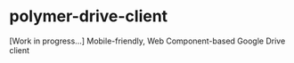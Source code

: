 # polymer-drive-client

[Work in progress...]
Mobile-friendly, Web Component-based Google Drive client
